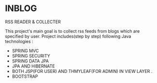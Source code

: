 # INBLOG
RSS READER & COLLECTER

This project's main goal is to collect rss feeds from blogs which are specified by user. 
Project includes(step by step) following Java technologies : 

- SPRING MVC
- SPRING SECURITY
- SPRING DATA JPA
- JPA AND HIBERNATE 
- BOTH JSP(FOR USER) AND THMYLEAF(FOR ADMIN) IN VIEW LAYER .
- BOOTSTRAP

